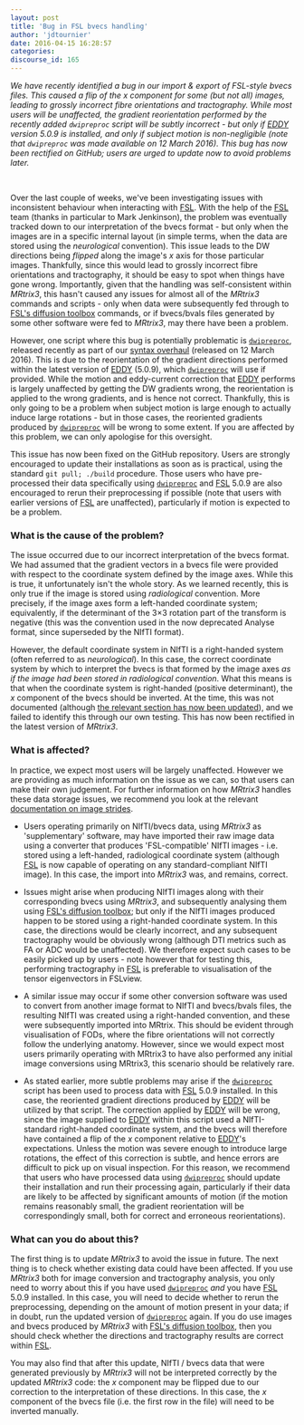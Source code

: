 ```yaml
---
layout: post
title: 'Bug in FSL bvecs handling'
author: 'jdtournier'
date: 2016-04-15 16:28:57
categories:
discourse_id: 165
---
```

_We have recently identified a bug in our import & export of FSL-style bvecs files. This caused a flip of the x component for some (but not all) images, leading to grossly incorrect fibre orientations and tractography.  While most users will be unaffected, the gradient reorientation performed by the recently added `dwipreproc` script will be subtly incorrect - but only if [EDDY](http://fsl.fmrib.ox.ac.uk/fsl/fslwiki/EDDY) version 5.0.9 is installed, and only if subject motion is non-negligible (note that `dwipreproc` was made available on 12 March 2016).  This bug has now been rectified on GitHub; users are urged to update now to avoid problems later._ 



<br>

Over the last couple of weeks, we've been investigating issues with inconsistent behaviour when interacting with [FSL](http://fsl.fmrib.ox.ac.uk/fsl/fslwiki/FSL). With the help of the [FSL](http://fsl.fmrib.ox.ac.uk/fsl/fslwiki/FSL) team (thanks in particular to Mark Jenkinson), the problem was eventually tracked down to our interpretation of the bvecs format - but only when the images are in a specific internal layout (in simple terms, when the data are stored using the _neurological_ convention). This issue leads to the DW directions being *flipped* along the image's *x* axis for those particular images. Thankfully, since this would lead to grossly incorrect fibre orientations and tractography, it should be easy to spot when things have gone wrong. Importantly, given that the handling was self-consistent within *MRtrix3*, this hasn't caused any issues for almost all of the *MRtrix3* commands and scripts - only when data were subsequently fed through to [FSL's diffusion toolbox](http://fsl.fmrib.ox.ac.uk/fsl/fslwiki/FDT) commands, or if bvecs/bvals files generated by some other software were fed to *MRtrix3*, may there have been a problem.

However, one script where this bug is potentially problematic is [`dwipreproc`](http://userdocs.mrtrix.org/en/latest/getting_started/scripts_list.html#dwipreproc), released recently as part of our [syntax overhaul](http://www.mrtrix.org/2016/03/11/major-changes-to-mrtrix3/) (released on 12 March 2016). This is due to the reorientation of the gradient directions performed within the latest version of [EDDY](http://fsl.fmrib.ox.ac.uk/fsl/fslwiki/EDDY) (5.0.9), which [`dwipreproc`](http://userdocs.mrtrix.org/en/latest/getting_started/scripts_list.html#dwipreproc) will use if provided. While the motion and eddy-current correction that [EDDY](http://fsl.fmrib.ox.ac.uk/fsl/fslwiki/EDDY) performs is largely unaffected by getting the DW gradients wrong, the reorientation is applied to the wrong gradients, and is hence not correct. Thankfully, this is only going to be a problem when subject motion is large enough to actually induce large rotations - but in those cases, the reoriented gradients produced by [`dwipreproc`](http://userdocs.mrtrix.org/en/latest/getting_started/scripts_list.html#dwipreproc) will be wrong to some extent. If you are affected by this problem, we can only apologise for this oversight.

This issue has now been fixed on the GitHub repository. Users are strongly encouraged to update their installations as soon as is practical, using the standard `git pull; ./build` procedure. Those users who have pre-processed their data specifically using [`dwipreproc`](http://userdocs.mrtrix.org/en/latest/getting_started/scripts_list.html#dwipreproc) and [FSL](http://fsl.fmrib.ox.ac.uk/fsl/fslwiki/FSL) 5.0.9 are also encouraged to rerun their preprocessing if possible (note that users with earlier versions of [FSL](http://fsl.fmrib.ox.ac.uk/fsl/fslwiki/FSL) are unaffected), particularly if motion is expected to be a problem. 

### What is the cause of the problem?

The issue occurred due to our incorrect interpretation of the bvecs format. We had assumed that the gradient vectors in a bvecs file were provided with respect to the coordinate system defined by the image axes. While this is true, it unfortunately isn't the whole story. As we learned recently, this is only true if the image is stored using _radiological_ convention. More precisely, if the image axes form a left-handed coordinate system; equivalently, if the determinant of the 3×3 rotation part of the transform is negative (this was the convention used in the now deprecated Analyse format, since superseded by the NIfTI format).

However, the default coordinate system in NIfTI is a right-handed system (often referred to as _neurological_). In this case, the correct coordinate system by which to interpret the bvecs is that formed by the image axes _as if the image had been stored in radiological convention_. What this means is that when the coordinate system is right-handed (positive determinant), the *x* component of the bvecs should be inverted. At the time, this was not documented (although [the relevant section has now been updated](http://fsl.fmrib.ox.ac.uk/fsl/fslwiki/FDT/FAQ#What_conventions_do_the_bvecs_use.3F)), and we failed to identify this through our own testing. This has now been rectified in the latest version of *MRtrix3*.

### What is affected?

In practice, we expect most users will be largely unaffected. However we are providing as much information on the issue as we can, so that users can make their own judgement. For further information on how *MRtrix3* handles these data storage issues, we recommend you look at the relevant [documentation on image strides](http://mrtrix.readthedocs.org/en/latest/getting_started/image_data.html#strides).

* Users operating primarily on NIfTI/bvecs data, using *MRtrix3* as 'supplementary' software, may have imported their raw image data using a converter that produces 'FSL-compatible' NIfTI images - i.e. stored using a left-handed, radiological coordinate system (although [FSL](http://fsl.fmrib.ox.ac.uk/fsl/fslwiki/FSL) is now capable of operating on any standard-compliant NIfTI image). In this case, the import into *MRtrix3* was, and remains, correct.

* Issues might arise when producing NIfTI images along with their corresponding bvecs using *MRtrix3*, and subsequently analysing them using [FSL's diffusion toolbox](http://fsl.fmrib.ox.ac.uk/fsl/fslwiki/FDT); but only if the NIfTI images produced happen to be stored using a right-handed coordinate system. In this case, the directions would be clearly incorrect, and any subsequent tractography would be obviously wrong (although DTI metrics such as FA or ADC would be unaffected). We therefore expect such cases to be easily picked up by users - note however that for testing this, performing tractography in [FSL](http://fsl.fmrib.ox.ac.uk/fsl/fslwiki/FSL) is preferable to visualisation of the tensor eigenvectors in FSLview.

* A similar issue may occur if some other conversion software was used to convert from another image format to NIfTI and bvecs/bvals files, the resulting NIfTI was created using a right-handed convention, and these were subsequently imported into MRtrix. This should be evident through visualisation of FODs, where the fibre orientations will not correctly follow the underlying anatomy. However, since we would expect most users primarily operating with MRtrix3 to have also performed any initial image conversions using MRtrix3, this scenario should be relatively rare.

* As stated earlier, more subtle problems may arise if the [`dwipreproc`](http://userdocs.mrtrix.org/en/latest/getting_started/scripts_list.html#dwipreproc) script has been used to process data with [FSL](http://fsl.fmrib.ox.ac.uk/fsl/fslwiki/FSL) 5.0.9 installed. In this case, the reoriented gradient directions produced by [EDDY](http://fsl.fmrib.ox.ac.uk/fsl/fslwiki/EDDY) will be utilized by that script. The correction applied by [EDDY](http://fsl.fmrib.ox.ac.uk/fsl/fslwiki/EDDY) will be wrong, since the image supplied to [EDDY](http://fsl.fmrib.ox.ac.uk/fsl/fslwiki/EDDY) within this script used a NIfTI-standard right-handed coordinate system, and the bvecs will therefore have contained a flip of the *x* component relative to [EDDY](http://fsl.fmrib.ox.ac.uk/fsl/fslwiki/EDDY)'s expectations. Unless the motion was severe enough to introduce large rotations, the effect of this correction is subtle, and hence errors are difficult to pick up on visual inspection. For this reason, we recommend that users who have processed data using [`dwipreproc`](http://userdocs.mrtrix.org/en/latest/getting_started/scripts_list.html#dwipreproc) should update their installation and run their processing again, particularly if their data are likely to be affected by significant amounts of motion (if the motion remains reasonably small, the gradient reorientation will be correspondingly small, both for correct and erroneous reorientations). 

### What can you do about this?

The first thing is to update *MRtrix3* to avoid the issue in future. The next thing is to check whether existing data could have been affected. If you use *MRtrix3* both for image conversion and tractography analysis, you only need to worry about this if you have used [`dwipreproc`](http://userdocs.mrtrix.org/en/latest/getting_started/scripts_list.html#dwipreproc) _and_ you have [FSL](http://fsl.fmrib.ox.ac.uk/fsl/fslwiki/FSL) 5.0.9 installed. In this case, you will need to decide whether to rerun the preprocessing, depending on the amount of motion present in your data; if in doubt, run the updated version of [`dwipreproc`](http://userdocs.mrtrix.org/en/latest/getting_started/scripts_list.html#dwipreproc) again. If you do use images and bvecs produced by *MRtrix3* with [FSL's diffusion toolbox](http://fsl.fmrib.ox.ac.uk/fsl/fslwiki/FDT), then you should check whether the directions and tractography results are correct within [FSL](http://fsl.fmrib.ox.ac.uk/fsl/fslwiki/FSL). 

You may also find that after this update, NIfTI / bvecs data that were generated previously by *MRtrix3* will not be interpreted correctly by the updated *MRtrix3* code: the *x* component may be flipped due to our correction to the interpretation of these directions. In this case, the *x* component of the bvecs file (i.e. the first row in the file) will need to be inverted manually.
            